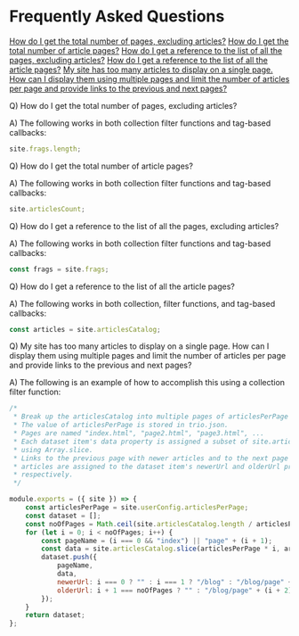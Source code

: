 <!--
template: docpage
title: FAQ - Trio
appendToTarget: true
activeHeaderItem: 2
activeDocIndexItem: 24
socialMediaMetaTags:
- "<meta property=\"og:type\" content=\"article\">"
- "<meta property=\"og:title\" content=\"FAQ\">"
- "<meta property=\"og:description\" content=\"Frequently Asked Questions\">"
- "<meta property=\"og:url\" content=\"https://gettriossg.com/docs/v6/faq/\">"
- "<meta property=\"og:image\" content=\"https://gettriossg.com/media/trio-social-media-image.png\">"
- "<meta name=\"twitter:card\" content=\"summary_large_image\">"
- "<meta name=\"twitter:site\" content=\"@gettriossg\">"
- "<meta name=\"twitter:creator\" content=\"@jefftschwartz\">"
-->
# Frequently Asked Questions

<div class="faq">

<a class="faq__in-page-anchor" href="#0001">How do I get the total number of pages, excluding articles?</a>
<a class="faq__in-page-anchor" href="#0002">How do I get the total number of article pages?</a>
<a class="faq__in-page-anchor" href="#0003">How do I get a reference to the list of all the pages, excluding articles?</a>
<a class="faq__in-page-anchor" href="#0004">How do I get a reference to the list of all the article pages?</a>
<a class="faq__in-page-anchor" href="#0005">My site has too many articles to display on a single page. How can I display them using multiple pages and limit the number of articles per page and provide links to the previous and next pages?</a>


<p id="0001" class="faq__question">Q) How do I get the total number of pages, excluding articles?</p>

<p class="faq__answer">A) The following works in both collection filter functions and tag-based callbacks:</p>

```javascript
site.frags.length;
```

<p id="0002" class="faq__question">Q) How do I get the total number of article pages?</p>

<p class="faq__answer">A) The following works in both collection filter functions and tag-based callbacks:</p>

```javascript
site.articlesCount;
```

<p id="0003" class="faq__question">Q) How do I get a reference to the list of all the pages, excluding articles?</p>

<p class="faq__answer">A) The following works in both collection filter functions and tag-based callbacks:</p>

```javascript
const frags = site.frags;
```

<p id="0004" class="faq__question">Q) How do I get a reference to the list of all the article pages?</p>

<p class="faq__answer">A) The following works in both collection, filter functions, and tag-based callbacks:</p>

```javascript
const articles = site.articlesCatalog;
```

<p id="0005" class="faq__question">Q) My site has too many articles to display on a single page. How can I display them using multiple pages and limit the number of articles per page and provide links to the previous and next pages?</p>

<p class="faq__answer">A) The following is an example of how to accomplish this using a collection filter function:</p>

```javascript
/*
 * Break up the articlesCatalog into multiple pages of articlesPerPage articles.
 * The value of articlesPerPage is stored in trio.json.
 * Pages are named "index.html", "page2.html", "page3.html", ...
 * Each dataset item's data property is assigned a subset of site.articlesCatalog
 * using Array.slice.
 * Links to the previous page with newer articles and to the next page with older
 * articles are assigned to the dataset item's newerUrl and olderUrl properties,
 * respectively.
 */

module.exports = ({ site }) => {
    const articlesPerPage = site.userConfig.articlesPerPage;
    const dataset = [];
    const noOfPages = Math.ceil(site.articlesCatalog.length / articlesPerPage);
    for (let i = 0; i < noOfPages; i++) {
        const pageName = (i === 0 && "index") || "page" + (i + 1);
        const data = site.articlesCatalog.slice(articlesPerPage * i, articlesPerPage * i + articlesPerPage);
        dataset.push({
            pageName,
            data,
            newerUrl: i === 0 ? "" : i === 1 ? "/blog" : "/blog/page" + i,
            olderUrl: i + 1 === noOfPages ? "" : "/blog/page" + (i + 2)
        });
    }
    return dataset;
};
```
</div>
